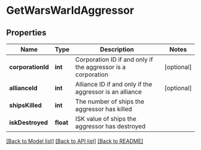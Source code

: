 # GetWarsWarIdAggressor

## Properties
Name | Type | Description | Notes
------------ | ------------- | ------------- | -------------
**corporationId** | **int** | Corporation ID if and only if the aggressor is a corporation | [optional] 
**allianceId** | **int** | Alliance ID if and only if the aggressor is an alliance | [optional] 
**shipsKilled** | **int** | The number of ships the aggressor has killed | 
**iskDestroyed** | **float** | ISK value of ships the aggressor has destroyed | 

[[Back to Model list]](../README.md#documentation-for-models) [[Back to API list]](../README.md#documentation-for-api-endpoints) [[Back to README]](../README.md)


